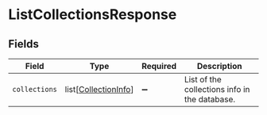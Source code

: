 # ListCollectionsResponse


## Fields

| Field                                                         | Type                                                          | Required                                                      | Description                                                   |
| ------------------------------------------------------------- | ------------------------------------------------------------- | ------------------------------------------------------------- | ------------------------------------------------------------- |
| `collections`                                                 | list[[CollectionInfo](../../models/shared/collectioninfo.md)] | :heavy_minus_sign:                                            | List of the collections info in the database.                 |